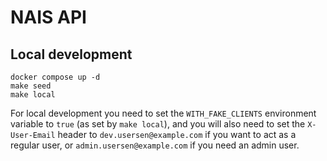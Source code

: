 # NAIS API

## Local development

```
docker compose up -d
make seed
make local
```

For local development you need to set the `WITH_FAKE_CLIENTS` environment variable to `true` (as set by `make local`), 
and you will also need to set the `X-User-Email` header to `dev.usersen@example.com` if you want to act as a regular 
user, or `admin.usersen@example.com` if you need an admin user.
